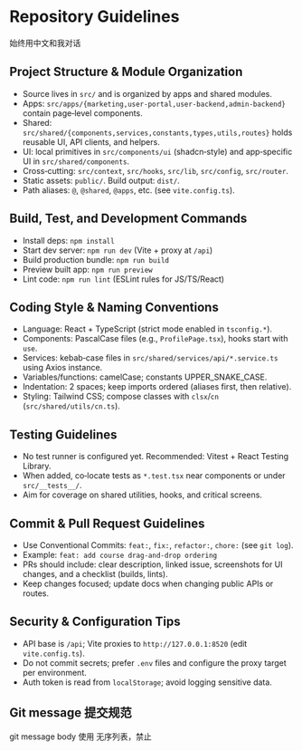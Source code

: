 # Repository Guidelines
始终用中文和我对话
## Project Structure & Module Organization
- Source lives in `src/` and is organized by apps and shared modules.
- Apps: `src/apps/{marketing,user-portal,user-backend,admin-backend}` contain page‑level components.
- Shared: `src/shared/{components,services,constants,types,utils,routes}` holds reusable UI, API clients, and helpers.
- UI: local primitives in `src/components/ui` (shadcn‑style) and app‑specific UI in `src/shared/components`.
- Cross‑cutting: `src/context`, `src/hooks`, `src/lib`, `src/config`, `src/router`.
- Static assets: `public/`. Build output: `dist/`.
- Path aliases: `@`, `@shared`, `@apps`, etc. (see `vite.config.ts`).

## Build, Test, and Development Commands
- Install deps: `npm install`
- Start dev server: `npm run dev` (Vite + proxy at `/api`)
- Build production bundle: `npm run build`
- Preview built app: `npm run preview`
- Lint code: `npm run lint` (ESLint rules for JS/TS/React)

## Coding Style & Naming Conventions
- Language: React + TypeScript (strict mode enabled in `tsconfig.*`).
- Components: PascalCase files (e.g., `ProfilePage.tsx`), hooks start with `use`.
- Services: kebab‑case files in `src/shared/services/api/*.service.ts` using Axios instance.
- Variables/functions: camelCase; constants UPPER_SNAKE_CASE.
- Indentation: 2 spaces; keep imports ordered (aliases first, then relative).
- Styling: Tailwind CSS; compose classes with `clsx`/`cn` (`src/shared/utils/cn.ts`).

## Testing Guidelines
- No test runner is configured yet. Recommended: Vitest + React Testing Library.
- When added, co‑locate tests as `*.test.tsx` near components or under `src/__tests__/`.
- Aim for coverage on shared utilities, hooks, and critical screens.

## Commit & Pull Request Guidelines
- Use Conventional Commits: `feat:`, `fix:`, `refactor:`, `chore:` (see `git log`).
- Example: `feat: add course drag‑and‑drop ordering`
- PRs should include: clear description, linked issue, screenshots for UI changes, and a checklist (builds, lints).
- Keep changes focused; update docs when changing public APIs or routes.

## Security & Configuration Tips
- API base is `/api`; Vite proxies to `http://127.0.0.1:8520` (edit `vite.config.ts`).
- Do not commit secrets; prefer `.env` files and configure the proxy target per environment.
- Auth token is read from `localStorage`; avoid logging sensitive data.


## Git message 提交规范
git message body 使用 无序列表，禁止